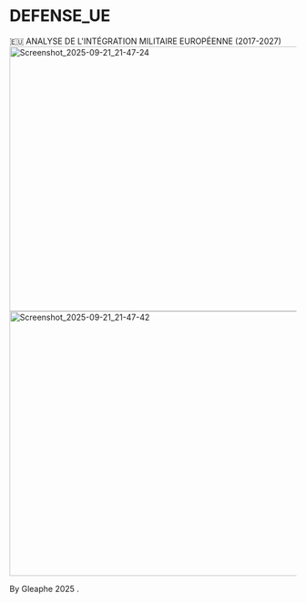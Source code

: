 # DEFENSE_UE
🇪🇺 ANALYSE DE L'INTÉGRATION MILITAIRE EUROPÉENNE (2017-2027)
<img width="662" height="465" alt="Screenshot_2025-09-21_21-47-24" src="https://github.com/user-attachments/assets/4430ed8a-7778-41b7-b443-1f4f39be9b99" />
<img width="662" height="465" alt="Screenshot_2025-09-21_21-47-42" src="https://github.com/user-attachments/assets/39607d96-e539-474c-86bb-35689032d63c" />


By Gleaphe 2025 . 
